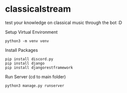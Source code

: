 # classicalstream
test your knowledge on classical music through the bot :D

Setup Virtual Environment
```
python3 -m venv venv
```

Install Packages
```
pip install discord.py
pip install django
pip install djangorestframework
```

Run Server (cd to main folder)
```
python3 manage.py runserver
```
